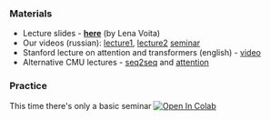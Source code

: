 ### Materials
* Lecture slides - [__here__](https://github.com/yandexdataschool/nlp_course/blob/d7df7ebe30c8bcf662ec246e36ac0ed8115236c2/resources/slides/nlp19_04_seq2seq_attention.pdf) (by Lena Voita)
* Our videos (russian): [lecture1](https://yadi.sk/i/CX1M4cKnTuC3kg), [lecture2](https://yadi.sk/i/81nP3AcDIrBE5g) [seminar](https://yadi.sk/i/b_64Rs1anbTx9A)
* Stanford lecture on attention and transformers (english) - [video](https://www.youtube.com/watch?v=5vcj8kSwBCY)
* Alternative CMU lectures - [seq2seq](https://www.youtube.com/watch?v=aHkgjfKvIhk&list=PL8PYTP1V4I8Ba7-rY4FoB4-jfuJ7VDKEE&index=20) and [attention](https://www.youtube.com/watch?v=ullLRKZ99qQ&index=21&list=PL8PYTP1V4I8Ba7-rY4FoB4-jfuJ7VDKEE)

### Practice
This time there's only a basic seminar
[![Open In Colab](https://colab.research.google.com/assets/colab-badge.svg)](https://colab.research.google.com/github/yandexdataschool/practical_dl/blob/fall20/week07_attention/seminar.ipynb)
